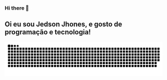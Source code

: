 ### Hi there 👋

## Oi eu sou Jedson Jhones, e gosto de programação e tecnologia!
<div align="center">

 
  ![Snake animation](https://github.com/jedsonjhones/jedsonjhones/blob/output/github-contribution-grid-snake.svg)
 
</div>

